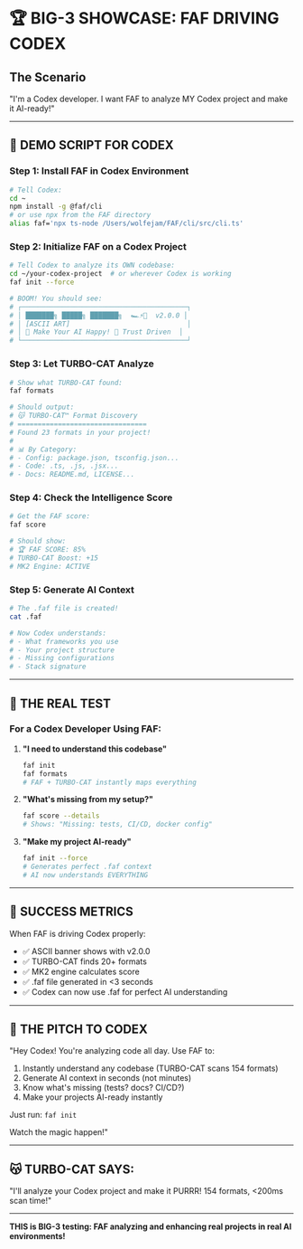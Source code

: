 # 🏆 BIG-3 SHOWCASE: FAF DRIVING CODEX

## The Scenario
"I'm a Codex developer. I want FAF to analyze MY Codex project and make it AI-ready!"

---

## 🚀 DEMO SCRIPT FOR CODEX

### Step 1: Install FAF in Codex Environment
```bash
# Tell Codex:
cd ~
npm install -g @faf/cli
# or use npx from the FAF directory
alias faf='npx ts-node /Users/wolfejam/FAF/cli/src/cli.ts'
```

### Step 2: Initialize FAF on a Codex Project
```bash
# Tell Codex to analyze its OWN codebase:
cd ~/your-codex-project  # or wherever Codex is working
faf init --force

# BOOM! You should see:
# ┌─────────────────────────────────────────┐
# │ ███████╗ █████╗ ███████╗  🏎️⚡️🏁  v2.0.0 │
# │ [ASCII ART]                             │
# │ 🤖 Make Your AI Happy! 🧡 Trust Driven  │
# └─────────────────────────────────────────┘
```

### Step 3: Let TURBO-CAT Analyze
```bash
# Show what TURBO-CAT found:
faf formats

# Should output:
# 😽 TURBO-CAT™ Format Discovery
# ================================
# Found 23 formats in your project!
#
# 📊 By Category:
# - Config: package.json, tsconfig.json...
# - Code: .ts, .js, .jsx...
# - Docs: README.md, LICENSE...
```

### Step 4: Check the Intelligence Score
```bash
# Get the FAF score:
faf score

# Should show:
# 🏆 FAF SCORE: 85%
# TURBO-CAT Boost: +15
# MK2 Engine: ACTIVE
```

### Step 5: Generate AI Context
```bash
# The .faf file is created!
cat .faf

# Now Codex understands:
# - What frameworks you use
# - Your project structure
# - Missing configurations
# - Stack signature
```

---

## 🎯 THE REAL TEST

### For a Codex Developer Using FAF:

1. **"I need to understand this codebase"**
   ```bash
   faf init
   faf formats
   # FAF + TURBO-CAT instantly maps everything
   ```

2. **"What's missing from my setup?"**
   ```bash
   faf score --details
   # Shows: "Missing: tests, CI/CD, docker config"
   ```

3. **"Make my project AI-ready"**
   ```bash
   faf init --force
   # Generates perfect .faf context
   # AI now understands EVERYTHING
   ```

---

## 🏁 SUCCESS METRICS

When FAF is driving Codex properly:
- ✅ ASCII banner shows with v2.0.0
- ✅ TURBO-CAT finds 20+ formats
- ✅ MK2 engine calculates score
- ✅ .faf file generated in <3 seconds
- ✅ Codex can now use .faf for perfect AI understanding

---

## 💬 THE PITCH TO CODEX

"Hey Codex! You're analyzing code all day. Use FAF to:
1. Instantly understand any codebase (TURBO-CAT scans 154 formats)
2. Generate AI context in seconds (not minutes)
3. Know what's missing (tests? docs? CI/CD?)
4. Make your projects AI-ready instantly

Just run: `faf init`

Watch the magic happen!"

---

## 😽 TURBO-CAT SAYS:
"I'll analyze your Codex project and make it PURRR! 154 formats, <200ms scan time!"

---

**THIS is BIG-3 testing: FAF analyzing and enhancing real projects in real AI environments!**